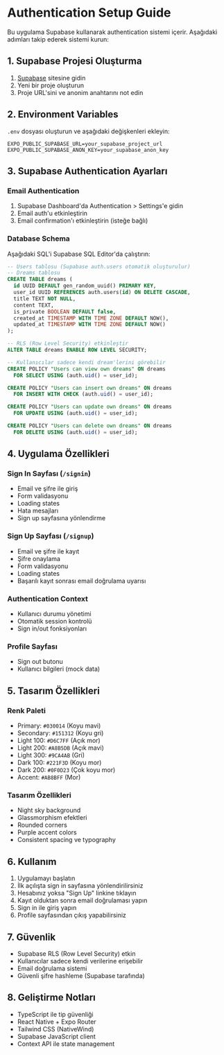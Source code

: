 # Authentication Setup Guide

Bu uygulama Supabase kullanarak authentication sistemi içerir. Aşağıdaki adımları takip ederek sistemi kurun:

## 1. Supabase Projesi Oluşturma

1. [Supabase](https://supabase.com) sitesine gidin
2. Yeni bir proje oluşturun
3. Proje URL'sini ve anonim anahtarını not edin

## 2. Environment Variables

`.env` dosyası oluşturun ve aşağıdaki değişkenleri ekleyin:

```env
EXPO_PUBLIC_SUPABASE_URL=your_supabase_project_url
EXPO_PUBLIC_SUPABASE_ANON_KEY=your_supabase_anon_key
```

## 3. Supabase Authentication Ayarları

### Email Authentication
1. Supabase Dashboard'da Authentication > Settings'e gidin
2. Email auth'u etkinleştirin
3. Email confirmation'ı etkinleştirin (isteğe bağlı)

### Database Schema
Aşağıdaki SQL'i Supabase SQL Editor'da çalıştırın:

```sql
-- Users tablosu (Supabase auth.users otomatik oluşturulur)
-- Dreams tablosu
CREATE TABLE dreams (
  id UUID DEFAULT gen_random_uuid() PRIMARY KEY,
  user_id UUID REFERENCES auth.users(id) ON DELETE CASCADE,
  title TEXT NOT NULL,
  content TEXT,
  is_private BOOLEAN DEFAULT false,
  created_at TIMESTAMP WITH TIME ZONE DEFAULT NOW(),
  updated_at TIMESTAMP WITH TIME ZONE DEFAULT NOW()
);

-- RLS (Row Level Security) etkinleştir
ALTER TABLE dreams ENABLE ROW LEVEL SECURITY;

-- Kullanıcılar sadece kendi dream'lerini görebilir
CREATE POLICY "Users can view own dreams" ON dreams
  FOR SELECT USING (auth.uid() = user_id);

CREATE POLICY "Users can insert own dreams" ON dreams
  FOR INSERT WITH CHECK (auth.uid() = user_id);

CREATE POLICY "Users can update own dreams" ON dreams
  FOR UPDATE USING (auth.uid() = user_id);

CREATE POLICY "Users can delete own dreams" ON dreams
  FOR DELETE USING (auth.uid() = user_id);
```

## 4. Uygulama Özellikleri

### Sign In Sayfası (`/signin`)
- Email ve şifre ile giriş
- Form validasyonu
- Loading states
- Hata mesajları
- Sign up sayfasına yönlendirme

### Sign Up Sayfası (`/signup`)
- Email ve şifre ile kayıt
- Şifre onaylama
- Form validasyonu
- Loading states
- Başarılı kayıt sonrası email doğrulama uyarısı

### Authentication Context
- Kullanıcı durumu yönetimi
- Otomatik session kontrolü
- Sign in/out fonksiyonları

### Profile Sayfası
- Sign out butonu
- Kullanıcı bilgileri (mock data)

## 5. Tasarım Özellikleri

### Renk Paleti
- Primary: `#030014` (Koyu mavi)
- Secondary: `#151312` (Koyu gri)
- Light 100: `#D6C7FF` (Açık mor)
- Light 200: `#A8B5DB` (Açık mavi)
- Light 300: `#9CA4AB` (Gri)
- Dark 100: `#221F3D` (Koyu mor)
- Dark 200: `#0F0D23` (Çok koyu mor)
- Accent: `#AB8BFF` (Mor)

### Tasarım Özellikleri
- Night sky background
- Glassmorphism efektleri
- Rounded corners
- Purple accent colors
- Consistent spacing ve typography

## 6. Kullanım

1. Uygulamayı başlatın
2. İlk açılışta sign in sayfasına yönlendirilirsiniz
3. Hesabınız yoksa "Sign Up" linkine tıklayın
4. Kayıt olduktan sonra email doğrulaması yapın
5. Sign in ile giriş yapın
6. Profile sayfasından çıkış yapabilirsiniz

## 7. Güvenlik

- Supabase RLS (Row Level Security) etkin
- Kullanıcılar sadece kendi verilerine erişebilir
- Email doğrulama sistemi
- Güvenli şifre hashleme (Supabase tarafında)

## 8. Geliştirme Notları

- TypeScript ile tip güvenliği
- React Native + Expo Router
- Tailwind CSS (NativeWind)
- Supabase JavaScript client
- Context API ile state management